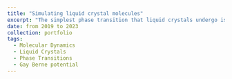 ```yaml
---
title: "Simulating liquid crystal molecules"
excerpt: "The simplest phase transition that liquid crystals undergo is the isotropic -> nematic. Close to the nematic transition, the system forms domains that are very hard to quantify with molecular simulations. <br/><img src='/images/domains.png'>"
date: from 2019 to 2023 
collection: portfolio
tags:
  - Molecular Dynamics
  - Liquid Crystals
  - Phase Transitions
  - Gay Berne potential
---
```


